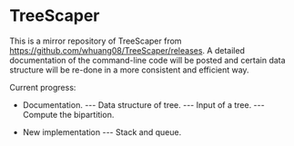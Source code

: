 # TreeScaper

This is a mirror repository of TreeScaper from https://github.com/whuang08/TreeScaper/releases. A detailed documentation of the command-line code will be posted and certain data structure will be re-done in a more consistent and efficient way.

Current progress:
- Documentation.
--- Data structure of tree.
--- Input of a tree.
--- Compute the bipartition.

- New implementation
--- Stack and queue.








